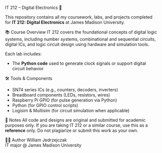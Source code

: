 IT 212 – Digital Electronics 🔌

This repository contains all my coursework, labs, and projects completed for **IT 212: Digital Electronics** at James Madison University.

📚 Course Overview
IT 212 covers the foundational concepts of digital logic systems, including number systems, combinational and sequential circuits, digital ICs, and logic circuit design using hardware and simulation tools.

Each lab includes:
- The **Python code** used to generate clock signals or support digital circuit behavior

🛠 Tools & Components
- SN74 series ICs (e.g., counters, decoders, inverters)
- Breadboard components (LEDs, resistors, wires)
- Raspberry Pi GPIO (for pulse generation via Python)
- Python (for GPIO control scripts)
- Logisim & Multisim (for circuit simulation when applicable)

📌 Notes
All code and designs are original and submitted for academic purposes only. If you are taking IT 212 or a similar course, use this as a **reference** only. Do not plagiarize or submit this work as your own.

👨‍💻 Author
William Jedrzejczak  
IT major @ James Madison University  